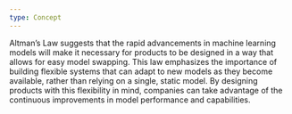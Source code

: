 ```yaml
---
type: Concept
---
```


Altman’s Law suggests that the rapid advancements in machine learning models will make it necessary for products to be designed in a way that allows for easy model swapping. This law emphasizes the importance of building flexible systems that can adapt to new models as they become available, rather than relying on a single, static model. By designing products with this flexibility in mind, companies can take advantage of the continuous improvements in model performance and capabilities.